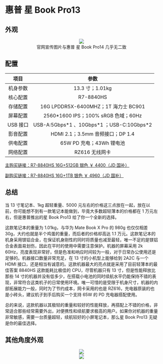 # 惠普 星 Book Pro13

## 外观

<div style="margin: 0 auto; text-align: center; width: 70%"><img src="./assets/星bookpro14%201.png" /><br/>官网宣传图片与惠普 星 Book Pro14 几乎无二致</div>

## 配置

|   项目   |                     参数                     |
| :------: | :------------------------------------------: |
| 机身参数 |               13.3 寸；1.01kg                |
| 核心配置 |                  R7-8840HS                   |
| 存储配置 |     16G LPDDR5X-6400MHZ；1T 海力士 BC901     |
| 屏幕配置 |     2560\*1600 IPS；100% sRGB 色域；60Hz     |
| USB 接口 | USB-A:5Gbps\*1 、10Gbps\*1 ；USB-C:10Gbps\*2 |
| 影音配置 |       HDMI 2.1；3.5mm 音频接口；DP 1.4       |
| 供电配置 |           65W PD 充电；43Wh 锂电池           |
| 网络配置 |                RZ616 无线网卡                |

[主购买链接：R7-8840HS 16G+512GB 银色 ￥ 4400（JD 国补）](https://3.cn/2b27t-7y)

[副购买链接：R7-8840HS 16G+1TB 银色 ￥ 4960（JD 国补）](https://3.cn/2b-27ok6)

## 总结

当 13 寸笔记本、1kg 超轻重量、5000 元左右的价格这三点放在一起，放在以前，你可能想不到有一款笔记本能做到，毕竟大多数超轻薄本的价格都在 1 万元左右，但是惠普推出的星 Book Pro13 给了你一个全新的选择。

这款笔记本的重量为 1.01kg，与华为 Mate Book X Pro 的 980g 也仅仅相差 30g，大约也就是半个鸡蛋的重量，而后者的价格却高达 1.1 万元。这款笔记本的机身采用镁铝合金，在保证机身刚性的同时将质量也减至最轻，唯一不足的是镁铝合金表面易划伤，因此在平时的使用中需要注意保护。机器的屏幕采用 2k 60Hz，亮度表现非常好，但是色准和响应时间较为一般，对于日常办公使用还是足够的。机器接口数量非常充足，在 13 寸的小机型上能够给到 2A2C 与一个 HDMI 接口，还是相当有诚意的。这款机器最大的亮点就是采用了目前轻薄本的最佳答案 8840HS 这款能耗比极佳的 CPU，尽管机器只有 13 寸，但是性能释放比那些 14 寸的机器并没有低多少，在搭载小电池的同时续航水平仍能保持不错的表现，非常符合这类机子的日常使用环境。唯一可惜的是受限于机身尺寸，机器的内部拓展能力一般，同时为了节约成本，网卡采用的也是 RZ616，充电器原装的也是小砖头，建议机子到手后购买一个支持 65W 的 PD 充电器搭配使用。

总的来说，这款机器以其极轻的重量和较好的性能释放，再搭配上不错的价格，非常适合那些经常需要外出，对便携性和续航要求极高的用户。如果你对机器的重量非常敏感，需要一台质量超轻，续航较好的小屏笔记本，那么星 Book Pro13 无疑是你的最佳选择。

## 其他角度外观

<div style="margin: 0 auto; text-align: center; width: 75%"><img src="./assets/星bookpro14%202.png" /></div>

<div style="margin: 0 auto; text-align: center; width: 75%"><img src="./assets/星bookpro14%203.png" /></div>
